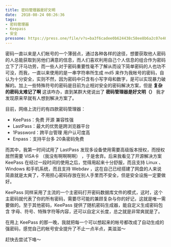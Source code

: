 ```yaml
---
title: 密码管理器是好文明
date:  2018-08-24 08:26:36
tags:
- 密码管理器
- Keepass
- 安全
pressone: https://press.one/file/v?s=ba3f6cadee0b624438c58ee8b6a2c07e4053f8a4ee6656ee93d823d0946417a140869657836cc2b7aa91fe3f1cfaad437d1e6728c0f12fcd8df0c3e12a24166601&h=a557133aadb0dfc00525930344c35642bd368d77cdf740408b4a70f183c57b4b&a=79a3a060a7faa9dfc9b8b4e0a59bf3ebac305f78&f=P1&v=3
---
```


密码一直以来是人们帐号的一个薄弱点，通过各种各样的途径，想要获取他人密码的人总能获取到另他们满意的信息，<!---more--->而人们喜欢利用自己个人信息的组合作为密码立下了汗马功劳，而一些人对于密码重要性毫不了解从而设下简单密码的人也功不可没，而我，一直以来使用的是一串字符串所生成 md5 来作为我帐号的密码，自认为十分安全，实则不然，因为密码中只含有小写字母和数字，是可以实现暴力破解的。加上一些特殊符号的密码是目前为止相对安全的密码解决方案，但是 **复杂的密码太难记了啊** 这该咋办，直到某群大佬说出了 **密码管理器是好文明（）** 我才发现原来早就有人想到解决方案了。

目前，网络上流行的有四款密码管理器：

- KeePass：免费 开源 兼容性强
- LastPass：最大的优势是跨浏览器平台
- 1Password：跨平台管理 用户认可度高
- Enpass：支持平台多 20条密码免费

而其中，我第一时间试用了 LastPass 发现多设备使用需要高级版本授权，而授权居然需要 VISA卡 （我没有啊啊啊啊） ，于是舍弃。后来我看见了开源解决方案 KeePass 在经过一段时间的使用之后，觉得用起来十分舒服，而且支持 Linux 、Windows 和手机系统，而且支持 Webdav ，这在自己已经搭建了网盘的人来说简直就是太爽了，不用担心密码存放在别人手里而不安全，但是安全设施一定要做好。

KeePass 同样采用了主流的一个主密码打开密码数据库文件的模式，这时，这个主密码就代表了你的所有密码，需要尽可能的兼顾复杂与你的好记，这就是唯一需要做的。至于其他密码，KeePass 提供了随机密码生成器，能自定义生成密码包含 字母、符号、特殊字符等内容，还可以自定义长度，总之就是非常爽就是了。

在用上 KeePass 的那一晚，我就把每一个可以想起来的帐号都改成了自动生成的强密码，感觉自己的帐号安全提升了不止一点半点，美滋滋～

赶快去尝试下咯～
